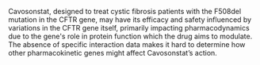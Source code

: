Cavosonstat, designed to treat cystic fibrosis patients with the F508del mutation in the CFTR gene, may have its efficacy and safety influenced by variations in the CFTR gene itself, primarily impacting pharmacodynamics due to the gene's role in protein function which the drug aims to modulate. The absence of specific interaction data makes it hard to determine how other pharmacokinetic genes might affect Cavosonstat’s action.